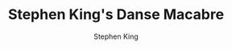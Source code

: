 ---
tag: 📚Book
title: "Stephen King's Danse Macabre"
author: [Stephen King]
category: [Fiction]
isbn: 0425104338 9780425104330
cover: http://books.google.com/books/content?id=oPYGelk-5GYC&printsec=frontcover&img=1&zoom=1&source=gbs_api
status: unread
Location: Physical
alias: Template
---